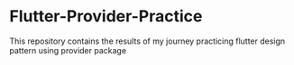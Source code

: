 # Flutter-Provider-Practice
This repository contains the results of my journey practicing flutter design pattern using provider package
